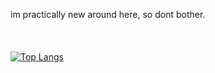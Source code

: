 im practically new around here, so dont bother.
<br/>
<br/>
<br/>
<br/>
[![Top Langs](https://github-readme-stats.vercel.app/api/top-langs/?username=alivarastepour&count_private=true&langs_count=3)](https://github.com/anuraghazra/github-readme-stats)
